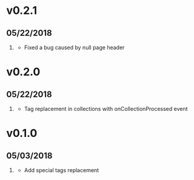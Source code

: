# v0.2.1
##  05/22/2018

1. [](#bugfix)
    * Fixed a bug caused by null page header 


# v0.2.0
##  05/22/2018

1. [](#new)
    * Tag replacement in collections with onCollectionProcessed event 


# v0.1.0
##  05/03/2018

1. [](#new)
    * Add special tags replacement
